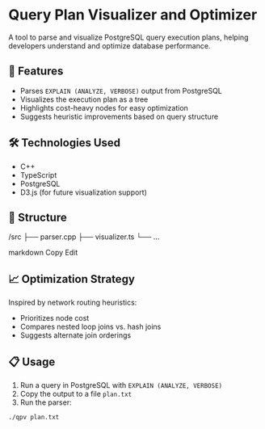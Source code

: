 # Query Plan Visualizer and Optimizer

A tool to parse and visualize PostgreSQL query execution plans, helping developers understand and optimize database performance.

## 🚀 Features
- Parses `EXPLAIN (ANALYZE, VERBOSE)` output from PostgreSQL
- Visualizes the execution plan as a tree
- Highlights cost-heavy nodes for easy optimization
- Suggests heuristic improvements based on query structure

## 🛠️ Technologies Used
- C++
- TypeScript
- PostgreSQL
- D3.js (for future visualization support)


## 📂 Structure
/src
├── parser.cpp
├── visualizer.ts
└── ...

markdown
Copy
Edit

## 📈 Optimization Strategy
Inspired by network routing heuristics:
- Prioritizes node cost
- Compares nested loop joins vs. hash joins
- Suggests alternate join orderings

## 📋 Usage
1. Run a query in PostgreSQL with `EXPLAIN (ANALYZE, VERBOSE)`
2. Copy the output to a file `plan.txt`
3. Run the parser:
```bash
./qpv plan.txt
